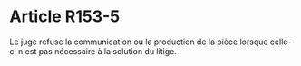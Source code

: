 # Article R153-5

<p>Le juge refuse la communication ou la production de la pièce lorsque celle-ci n'est pas nécessaire à la solution du litige.</p>